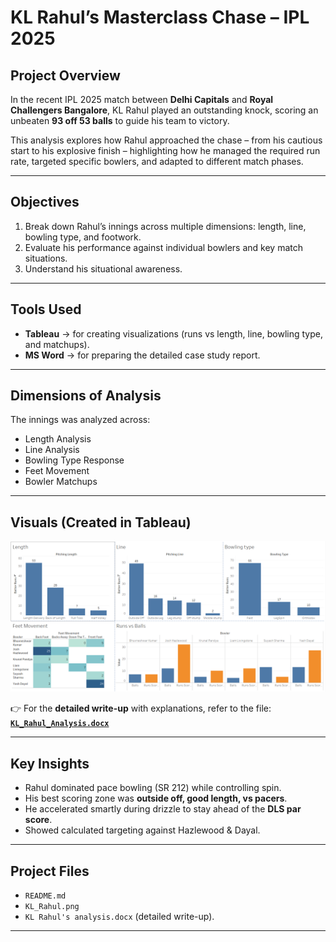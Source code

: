 # KL Rahul’s Masterclass Chase – IPL 2025

## Project Overview  
In the recent IPL 2025 match between **Delhi Capitals** and **Royal Challengers Bangalore**, KL Rahul played an outstanding knock, scoring an unbeaten **93 off 53 balls** to guide his team to victory.  

This analysis explores how Rahul approached the chase – from his cautious start to his explosive finish – highlighting how he managed the required run rate, targeted specific bowlers, and adapted to different match phases.  

---

## Objectives  
1. Break down Rahul’s innings across multiple dimensions: length, line, bowling type, and footwork.  
2. Evaluate his performance against individual bowlers and key match situations.  
3. Understand his situational awareness.  

---

## Tools Used
- **Tableau** → for creating visualizations (runs vs length, line, bowling type, and matchups).  
- **MS Word** → for preparing the detailed case study report.
---

## Dimensions of Analysis  
The innings was analyzed across:  
- Length Analysis  
- Line Analysis  
- Bowling Type Response  
- Feet Movement  
- Bowler Matchups  

---

## Visuals (Created in Tableau)
![KL Rahul Analysis](KL_Rahul.png)

👉 For the **detailed write-up** with explanations, refer to the file:  
**[`KL_Rahul_Analysis.docx`](KL_Rahul_Analysis.docx)**

---

## Key Insights  
- Rahul dominated pace bowling (SR 212) while controlling spin.  
- His best scoring zone was **outside off, good length, vs pacers**.  
- He accelerated smartly during drizzle to stay ahead of the **DLS par score**.  
- Showed calculated targeting against Hazlewood & Dayal.  

---

## Project Files  
- `README.md`  
- `KL_Rahul.png`  
- `KL Rahul's analysis.docx` (detailed write-up).  

---
